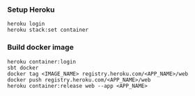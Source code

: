 ### Setup Heroku
```
heroku login
heroku stack:set container
```

### Build docker image

```
heroku container:login
sbt docker
docker tag <IMAGE_NAME> registry.heroku.com/<APP_NAME>/web
docker push registry.heroku.com/<APP_NAME>/web
heroku container:release web --app <APP_NAME>
```
